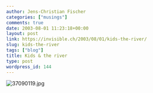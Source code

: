 ```yaml
---
author: Jens-Christian Fischer
categories: ["musings"]
comments: true
date: 2003-08-01 11:23:18+00:00
layout: post
link: https://invisible.ch/2003/08/01/kids-the-river/
slug: kids-the-river
tags: ["blog"]
title: Kids & the river
type: post
wordpress_id: 144
---
```


![37090119.jpg](https://www.invisible.ch/images/37090119.jpg)
